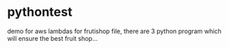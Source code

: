 # pythontest
demo for aws lambdas 
for frutishop file, there are 3 python program which will ensure the best fruit shop...
